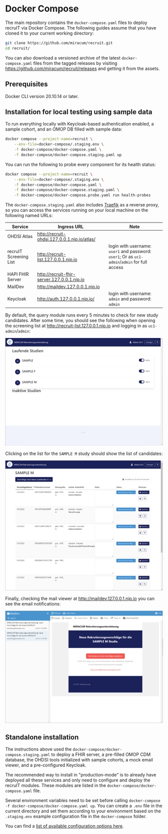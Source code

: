 # Docker Compose

The main repository contains the `docker-compose.yaml` files to deploy recruIT via Docker Compose.
The following guides assume that you have cloned it to your current working directory:

```sh
git clone https://github.com/miracum/recruit.git
cd recruit/
```

You can also download a versioned archive of the latest `docker-compose.yaml` files from the tagged releases by visiting
<https://github.com/miracum/recruit/releases> and getting it from the assets.

## Prerequisites

Docker CLI version 20.10.14 or later.

## Installation for local testing using sample data

To run everything locally with Keycloak-based authentication enabled, a sample cohort,
and an OMOP DB filled with sample data:

```sh
docker compose --project-name=recruit \
    --env-file=docker-compose/.staging.env \
    -f docker-compose/docker-compose.yaml \
    -f docker-compose/docker-compose.staging.yaml up
```

You can run the following to probe every component for its health status:

```sh
docker compose --project-name=recruit \
    --env-file=docker-compose/.staging.env \
    -f docker-compose/docker-compose.yaml \
    -f docker-compose/docker-compose.staging.yaml \
    -f docker-compose/docker-compose.probe.yaml run health-probes
```

The `docker-compose.staging.yaml` also includes [Traefik](https://traefik.io/) as a reverse proxy, so you can access the
services running on your local machine on the following named URLs:

| Service                | Ingress URL                                    | Note                                                                                          |
| ---------------------- | ---------------------------------------------- | --------------------------------------------------------------------------------------------- |
| OHDSI Atlas            | <http://recruit-ohdsi.127.0.0.1.nip.io/atlas/> |                                                                                               |
| recruIT Screening List | <http://recruit-list.127.0.0.1.nip.io>         | login with username: `user1` and password: `user1`; Or as `uc1-admin`/`admin` for full access |
| HAPI FHIR Server       | <http://recruit-fhir-server.127.0.0.1.nip.io>  |                                                                                               |
| MailDev                | <http://maildev.127.0.0.1.nip.io>              |                                                                                               |
| Keycloak               | <http://auth.127.0.0.1.nip.io/>                | login with username: `admin` and password: `admin`                                            |

By default, the query module runs every 5 minutes to check for new study candidates. After some time, you should see
the following when opening the screening list at <http://recruit-list.127.0.0.1.nip.io> and logging in as `uc1-admin`/`admin`:

![Screening list overview](../_img/docker-compose/list-overview.png)

Clicking on the list for the `SAMPLE M` study should show the list of candidates:

![Screening list for the sample study](../_img/docker-compose/list-sample-m.png)

Finally, checking the mail viewer at <http://maildev.127.0.0.1.nip.io> you can see the email notifications:

![Screening list for the sample study](../_img/docker-compose/notify-mail-sample-m.png)

## Standalone installation

The instructions above used the `docker-compose/docker-compose.staging.yaml` to deploy a FHIR server,
a pre-filled OMOP CDM database, the OHDSI tools initialized with sample cohorts, a mock email viewer,
and a pre-configured Keycloak.

The recommended way to install in "production-mode" is to already have deployed all these services and only need to
configure and deploy the recruIT modules. These modules are listed in the `docker-compose/docker-compose.yaml` file.

Several environment variables need to be set before calling `docker-compose -f docker-compose/docker-compose.yaml up`.
You can create a `.env` file in the current directory and set them according to your environment based on the `.staging.env`
example configuration file in the `docker-compose` folder.

You can find a [list of available configuration options here](../configuration/options.md).
